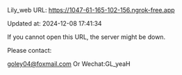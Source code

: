 Lily_web URL: https://1047-61-165-102-156.ngrok-free.app

Updated at: 2024-12-08 17:41:34

If you cannot open this URL, the server might be down.

Please contact: 

goley04@foxmail.com Or Wechat:GL_yeaH